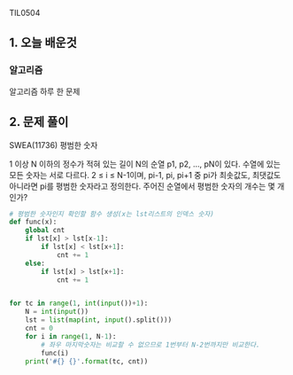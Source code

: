 TIL0504

## 1. 오늘 배운것

### 알고리즘



알고리즘 하루 한 문제

## 2. 문제 풀이

SWEA(11736) 평범한 숫자

1 이상 N 이하의 정수가 적혀 있는 길이 N의 순열 p1, p2, …, pN이 있다. 수열에 있는 모든 숫자는 서로 다르다. 2 ≤ i ≤ N-1이며, pi-1, pi, pi+1 중 pi가 최솟값도, 최댓값도 아니라면 pi를 평범한 숫자라고 정의한다. 주어진 순열에서 평범한 숫자의 개수는 몇 개인가?

``````python
# 평범한 숫자인지 확인할 함수 생성(x는 lst리스트의 인덱스 숫자)
def func(x):
    global cnt
    if lst[x] > lst[x-1]:
        if lst[x] < lst[x+1]:
            cnt += 1
    else:
        if lst[x] > lst[x+1]:
            cnt += 1


for tc in range(1, int(input())+1):
    N = int(input())
    lst = list(map(int, input().split()))
    cnt = 0
    for i in range(1, N-1):
        # 좌우 마지막숫자는 비교할 수 없으므로 1번부터 N-2번까지만 비교한다.
        func(i)
    print('#{} {}'.format(tc, cnt))
``````

